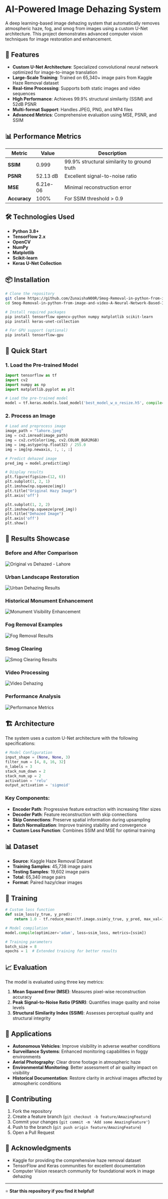 # AI-Powered Image Dehazing System

A deep learning-based image dehazing system that automatically removes atmospheric haze, fog, and smog from images using a custom U-Net architecture. This project demonstrates advanced computer vision techniques for image restoration and enhancement.

## 🚀 Features

- **Custom U-Net Architecture**: Specialized convolutional neural network optimized for image-to-image translation
- **Large-Scale Training**: Trained on 65,340+ image pairs from Kaggle Haze Removal dataset
- **Real-time Processing**: Supports both static images and video sequences
- **High Performance**: Achieves 99.9% structural similarity (SSIM) and 52dB PSNR
- **Multi-format Support**: Handles JPEG, PNG, and MP4 files
- **Advanced Metrics**: Comprehensive evaluation using MSE, PSNR, and SSIM

## 📊 Performance Metrics

| Metric | Value | Description |
|--------|-------|-------------|
| **SSIM** | 0.999 | 99.9% structural similarity to ground truth |
| **PSNR** | 52.13 dB | Excellent signal-to-noise ratio |
| **MSE** | 6.21e-06 | Minimal reconstruction error |
| **Accuracy** | 100% | For SSIM threshold > 0.9 |

## 🛠️ Technologies Used

- **Python 3.8+**
- **TensorFlow 2.x**
- **OpenCV**
- **NumPy**
- **Matplotlib**
- **Scikit-learn**
- **Keras U-Net Collection**

## 📦 Installation

```bash
# Clone the repository
git clone https://github.com/ZunaishaN00R/Smog-Removal-in-python-from-image-and-video-A-Neural-Network-Based-Image-Dehazing-Tool.git
cd Smog-Removal-in-python-from-image-and-video-A-Neural-Network-Based-Image-Dehazing-Tool

# Install required packages
pip install tensorflow opencv-python numpy matplotlib scikit-learn
pip install keras-unet-collection

# For GPU support (optional)
pip install tensorflow-gpu
```

## 🚀 Quick Start

### 1. Load the Pre-trained Model

```python
import tensorflow as tf
import cv2
import numpy as np
import matplotlib.pyplot as plt

# Load the pre-trained model
model = tf.keras.models.load_model('best_model_w_o_resize.h5', compile=False)
```

### 2. Process an Image

```python
# Load and preprocess image
image_path = "lahore.jpeg"
img = cv2.imread(image_path)
img = cv2.cvtColor(img, cv2.COLOR_BGR2RGB)
img = img.astype(np.float32) / 255.0
img = img[np.newaxis, :, :, :]

# Predict dehazed image
pred_img = model.predict(img)

# Display results
plt.figure(figsize=(12, 6))
plt.subplot(1, 2, 1)
plt.imshow(np.squeeze(img))
plt.title("Original Hazy Image")
plt.axis('off')

plt.subplot(1, 2, 2)
plt.imshow(np.squeeze(pred_img))
plt.title("Dehazed Image")
plt.axis('off')
plt.show()
```

## 📸 Results Showcase

### Before and After Comparison

![Original vs Dehazed - Lahore](https://github.com/user-attachments/assets/3c906dd3-f695-41d5-8eeb-0dc0c52f84f1)

### Urban Landscape Restoration

![Urban Dehazing Results](https://github.com/user-attachments/assets/b83875a8-aa57-4143-9ef4-289399b03913)

### Historical Monument Enhancement

![Monument Visibility Enhancement](https://github.com/user-attachments/assets/b7abcd92-13b0-4ab9-ab59-cd9144345960)

### Fog Removal Examples

![Fog Removal Results](https://github.com/user-attachments/assets/a2685998-0a0b-431e-ba0f-67fb9a5cd4c1)

### Smog Clearing

![Smog Clearing Results](https://github.com/user-attachments/assets/4e5a2c4b-1ab0-4fe9-86e9-2e3756545009)

### Video Processing

![Video Dehazing](https://github.com/user-attachments/assets/65bda395-748c-4e0c-a34c-a874bdc28bea)

### Performance Analysis

![Performance Metrics](https://github.com/user-attachments/assets/8fb4a0a6-9dce-4158-9bae-e3763c233db7)

## 🏗️ Architecture

The system uses a custom U-Net architecture with the following specifications:

```python
# Model Configuration
input_shape = (None, None, 3)
filter_num = [4, 8, 16, 32]
n_labels = 3
stack_num_down = 2
stack_num_up = 2
activation = 'relu'
output_activation = 'sigmoid'
```

### Key Components:

- **Encoder Path**: Progressive feature extraction with increasing filter sizes
- **Decoder Path**: Feature reconstruction with skip connections
- **Skip Connections**: Preserve spatial information during upsampling
- **Batch Normalization**: Improve training stability and convergence
- **Custom Loss Function**: Combines SSIM and MSE for optimal training

## 📊 Dataset

- **Source**: Kaggle Haze Removal Dataset
- **Training Samples**: 45,738 image pairs
- **Testing Samples**: 19,602 image pairs
- **Total**: 65,340 image pairs
- **Format**: Paired hazy/clear images

## 🔧 Training

```python
# Custom loss function
def ssim_loss(y_true, y_pred):
    return 1.0 - tf.reduce_mean(tf.image.ssim(y_true, y_pred, max_val=1.0))

# Model compilation
model.compile(optimizer='adam', loss=ssim_loss, metrics=[ssim])

# Training parameters
batch_size = 8
epochs = 1  # Extended training for better results
```

## 📈 Evaluation

The model is evaluated using three key metrics:

1. **Mean Squared Error (MSE)**: Measures pixel-wise reconstruction accuracy
2. **Peak Signal-to-Noise Ratio (PSNR)**: Quantifies image quality and noise levels
3. **Structural Similarity Index (SSIM)**: Assesses perceptual quality and structural integrity

## 🎯 Applications

- **Autonomous Vehicles**: Improve visibility in adverse weather conditions
- **Surveillance Systems**: Enhanced monitoring capabilities in foggy environments
- **Aerial Photography**: Clear drone footage in atmospheric haze
- **Environmental Monitoring**: Better assessment of air quality impact on visibility
- **Historical Documentation**: Restore clarity in archival images affected by atmospheric conditions

## 🤝 Contributing

1. Fork the repository
2. Create a feature branch (`git checkout -b feature/AmazingFeature`)
3. Commit your changes (`git commit -m 'Add some AmazingFeature'`)
4. Push to the branch (`git push origin feature/AmazingFeature`)
5. Open a Pull Request

## 🙏 Acknowledgments

- Kaggle for providing the comprehensive haze removal dataset
- TensorFlow and Keras communities for excellent documentation
- Computer Vision research community for foundational work in image dehazing

---

⭐ **Star this repository if you find it helpful!** 
